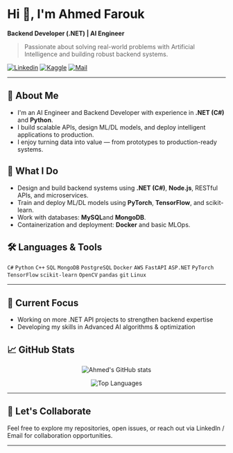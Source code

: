 

# Hi 👋, I'm Ahmed Farouk

**Backend Developer (.NET) | AI Engineer**

>  Passionate about solving real-world problems with Artificial Intelligence and building robust backend systems.

[![Linkedin](https://img.shields.io/badge/LinkedIn-Profile-blue?logo=linkedin)](https://www.linkedin.com/in/ahmed-farouk-9682932b6/)  [![Kaggle](https://img.shields.io/badge/Kaggle-Profile-100000?logo=kaggle)](https://kaggle.com/ahmedfarouk12)  [![Mail](https://img.shields.io/badge/Email-af7974943@gmail.com-red)](mailto:af7974943@gmail.com)

---

## 🤖 About Me

* I'm an AI Engineer and Backend Developer with experience in **.NET (C#)** and **Python**.
* I build scalable APIs, design ML/DL models, and deploy intelligent applications to production.
* I enjoy turning data into value — from prototypes to production-ready systems.

## 🚀 What I Do

* Design and build backend systems using **.NET (C#)**, **Node.js**, RESTful APIs, and microservices.
* Train and deploy ML/DL models using **PyTorch**, **TensorFlow**, and scikit-learn.
* Work with databases:  **MySQL**and **MongoDB**.
* Containerization and deployment: **Docker** and basic MLOps.

## 🛠️ Languages & Tools

`C#` `Python` `C++` `SQL` `MongoDB` `PostgreSQL` `Docker` `AWS` `FastAPI` `ASP.NET` `PyTorch` `TensorFlow` `scikit-learn` `OpenCV` `pandas` `git` `Linux`

---

## 🔭 Current Focus

* Working on more .NET API projects to strengthen backend expertise
* Developing my skills in Advanced AI algorithms & optimization



## 📈 GitHub Stats

<div align="center">

![Ahmed's GitHub stats](https://github-readme-stats.vercel.app/api?username=AhmedFarouk04&show_icons=true&theme=radical)

![Top Languages](https://github-readme-stats.vercel.app/api/top-langs/?username=AhmedFarouk04&layout=compact&theme=radical)

</div>

---


## 🤝 Let's Collaborate

Feel free to explore my repositories, open issues, or reach out via LinkedIn / Email for collaboration opportunities.

---
